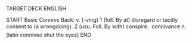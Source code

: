 TARGET DECK
ENGLISH

START
Basic
Connive
Back: v. (-ving) 1 (foll. By at) disregard or tacitly consent to (a wrongdoing). 2 (usu. Foll. By with) conspire.  connivance n. [latin conniveo shut the eyes]
END
